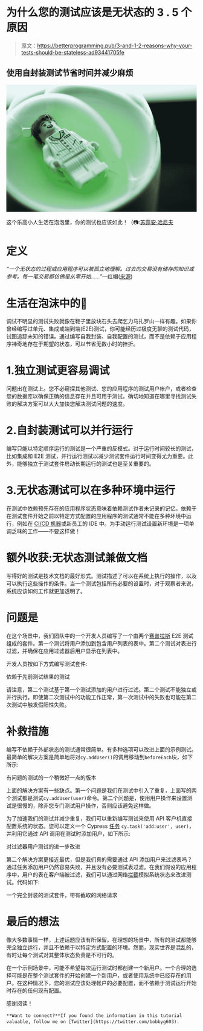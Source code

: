 # 为什么您的测试应该是无状态的 3 . 5 个原因

> 原文：<https://betterprogramming.pub/3-and-1-2-reasons-why-your-tests-should-be-stateless-ad93441705fe>

## 使用自封装测试节省时间并减少麻烦

![](img/efefafa05614e6445a962d8d84c01a4c.png)

这个乐高小人生活在泡泡里，你的测试也应该如此！（📷:[苏菲安·哈尼夫](https://www.shutterstock.com/image-photo/klang-selangor-malaysia-august-6-2021-2020379540)

# 定义

*“一个无状态的过程或应用程序可以被孤立地理解。过去的交易没有储存的知识或参考。每一笔交易都仿佛是从零开始……”*—红帽([来源](https://www.redhat.com/en/topics/cloud-native-apps/stateful-vs-stateless))

# 生活在泡沫中的🫧

调试不明显的测试失败就像在鞋子里放块石头去爬乞力马扎罗山一样有趣。如果你曾经编写过单元、集成或端到端(E2E)测试，你可能经历过极度无聊的测试代码，试图追踪未知的错误。通过编写自我封装、自我配置的测试，而不是依赖于应用程序神奇地存在于期望的状态，可以节省无数小时的挫折。

# 1.独立测试更容易调试

问题出在测试上。您不必窥探其他测试、您的应用程序的测试用户帐户，或者检查您的数据库以确保正确的信息存在并且可用于测试。确切地知道在哪里寻找测试失败的解决方案可以大大加快您解决测试问题的速度。

# 2.自封装测试可以并行运行

编写只能以特定顺序运行的测试是一个严重的反模式。对于运行时间较长的测试，比如集成和 E2E 测试，并行运行测试以减少测试套件运行时间变得尤为重要。此外，能够独立于测试套件启动长期运行的测试也是至关重要的。

# 3.无状态测试可以在多种环境中运行

在测试中依赖预先存在的应用程序状态意味着依赖测试作者未记录的记忆。依赖于在测试套件开始之前以特定方式配置的应用程序的测试通常不能在多种环境中运行，例如在 [CI/CD 机器](/ci-cd-for-angular-developers-be9a1485d22b)或新员工的 IDE 中。为手动运行测试设置新环境是一项单调乏味的工作——不要这样做！

# 额外收获:无状态测试兼做文档

写得好的测试是技术文档的最好形式。测试描述了可以在系统上执行的操作，以及可以执行这些操作的条件。当一个测试包括所有必要的设置时，对于观察者来说，系统应该如何工作就更加透明了。

# 问题是

在这个场景中，我们团队中的一个开发人员编写了一个由两个[赛普拉斯](https://cypress.io) E2E 测试组成的套件。第一个测试将用户添加到包含用户列表的表中。第二个测试对表进行过滤，并确保在应用过滤器后用户显示在列表中。

开发人员按如下方式编写测试套件:

依赖于先前测试结果的测试

请注意，第二个测试基于第一个测试添加的用户进行过滤。第二个测试不能独立或并行执行。即使第二次测试中的功能工作正常，第一次测试中的失败也可能在第二次测试中触发假阳性失败。

# 补救措施

编写不依赖于外部状态的测试通常很简单。有多种选项可以改进上面的示例测试。最简单的解决方案是简单地将对`cy.addUser()`的调用移动到`beforeEach`块，如下所示:

有问题的测试的一个稍微好一点的版本

上面的解决方案有一些缺点。第一个问题是我们在测试中引入了重复，上面写的两个测试都是测试`cy.addUser(user)`命令。第二个问题是，使用用户操作来设置测试是很慢的，除非您专门测试用户操作，否则应该避免这样做。

为了加速我们的测试并减少重复，我们可以重新编写测试来使用 API 客户机直接配置系统的状态。您可以定义一个 Cypress [任务](https://docs.cypress.io/guides/tooling/plugins-guide#cy-task) `cy.task('add:user', user)`，并利用它通过 API 调用在测试时添加用户，如下所示:

对过滤器用户测试的进一步改进

第二个解决方案更接近最优，但是我们真的需要通过 API 添加用户来过滤表吗？通过任务添加用户仍然容易失败，并且没有必要测试表过滤。在我们假设的应用程序中，用户的表在客户端被过滤，我们可以通过网络[拦截](https://docs.cypress.io/api/commands/intercept#Usage)模拟系统状态来改进测试。代码如下:

一个完全封装的测试套件，带有截取的网络请求

# 最后的想法

像大多数事情一样，上述话题应该有所保留。在理想的场景中，所有的测试都能够完全独立运行，并且不依赖于以特定方式配置的环境。然而，现实世界是混乱的，有时让每个测试对其整体状态负责是不可行的。

在一个示例场景中，可能不希望每次运行测试时都创建一个新用户。一个合理的选择可能是在整个测试套件的开始创建一个新用户，或者使用系统中已经存在的用户。在这种情况下，您的测试应该处理帐户的必要配置，而不依赖于测试运行开始时存在的任何现有配置。

感谢阅读！

```
**Want to connect?**If you found the information in this tutorial valuable, follow me on [Twitter](https://twitter.com/bobbyg603).
```